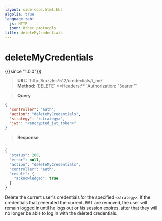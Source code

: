 ```yaml
---
layout: side-code.html.hbs
algolia: true
language-tab:
  js: HTTP
  json: Other protocols
title: deleteMyCredentials
---
```


# deleteMyCredentials

{{{since "1.0.0"}}}

<blockquote class="js">
<p>
<b>URL:</b> `http://kuzzle:7512/credentials/<strategy>/_me`  
</br><b>Method:</b> `DELETE`  
**Headers:** `Authorization: "Bearer <encrypted_jwt_token>"`
</p>
</blockquote>


<blockquote class="json">
<p>
<b>Query</b>
</p>
</blockquote>

```json
{
  "controller": "auth",
  "action": "deleteMyCredentials",
  "strategy": "<strategy>",
  "jwt": "<encrypted_jwt_token>"
}
```

>**Response**

```javascript

{
  "status": 200,
  "error": null,
  "action": "deleteMyCredentials",
  "controller": "auth",
  "result": {
    "acknowledged": true
  }
}
```

Delete the current user's credentials for the specified `<strategy>`. If the credentials that generated the current JWT are removed, the user will remain logged in until he logs out or his session expires, after that they will no longer be able to log in with the deleted credentials.
